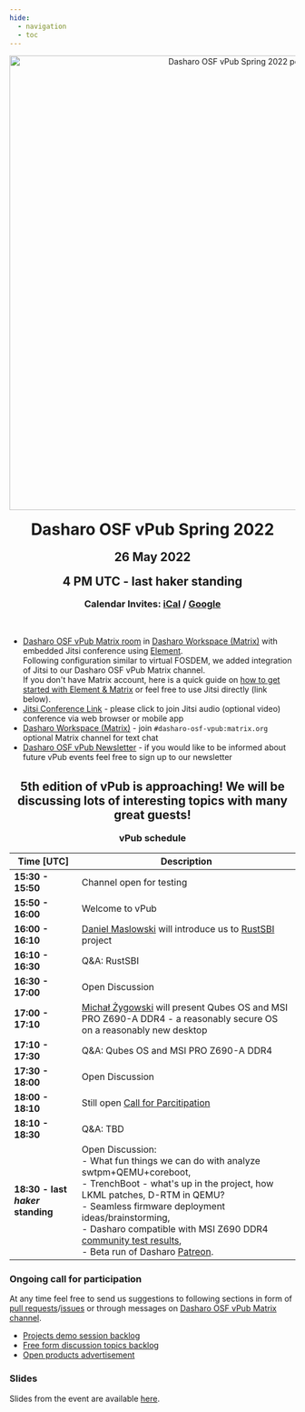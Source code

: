 ```yaml
---
hide:
  - navigation
  - toc
---
```


<p align="center" style="margin-bottom: 0px !important;">
  <img width="800" src="../images/vpub-0x5-poster.png" alt="Dasharo OSF vPub Spring 2022 poster" align="center">
  </p>
<br>
<h1 align="center" style="margin-top: 0px;">Dasharo OSF vPub Spring 2022</h1>
<h2 align="center" style="margin-top: 0px;">26 May 2022</h2>

<h2 align="center" style="margin-top: 0px;">4 PM UTC - last haker standing</h2>
<h3 align="center" style="margin-top: 0px;">Calendar Invites: <a href="https://cloud.3mdeb.com/index.php/s/C8QKtfrDd49dyMa">iCal</a> / <a href="https://calendar.google.com/event?action=TEMPLATE&tmeid=M3Z0OHZrMDRvNmpubTdxZXRkbWRjYzNsZWggZXZlbnRzQDNtZGViLmNvbQ&tmsrc=events%403mdeb.com">Google</a></h3>

<br>

* [Dasharo OSF vPub Matrix room](https://matrix.to/#/#dasharo-osf-vpub:matrix.org) in [Dasharo Workspace (Matrix)](https://matrix.to/#/#dasharo:matrix.org) with embedded Jitsi conference using [Element](https://element.io/get-started).<br>
  Following configuration similar to virtual FOSDEM, we added integration of Jitsi to our Dasharo OSF vPub Matrix channel.<br>
  If you don't have Matrix account, here is a quick guide on [how to get started with Element & Matrix](https://frontpagelinux.com/tutorials/beginners-guide-how-to-get-started-with-element-matrix/) or feel free to use Jitsi directly (link below).
* [Jitsi Conference Link](https://meet.jit.si/dasharo-osf-vpub) - please click to join Jitsi audio (optional video) conference via web browser or mobile app
* [Dasharo Workspace (Matrix)](https://matrix.to/#/#dasharo:matrix.org) - join `#dasharo-osf-vpub:matrix.org` optional Matrix channel for text chat
* [Dasharo OSF vPub Newsletter](https://newsletter.3mdeb.com/subscription/0_K65I7ro) - if you would like to be informed about future vPub events feel free to sign up to our newsletter

<br>
<h2 align="center" style="margin-top: 0px;">5th edition of vPub is approaching! We will be discussing lots of interesting topics with many great guests!</h2>

<h3 align="center" style="margin-top: 0px;">vPub schedule</h3>
<center>

| Time [UTC]  | Description                          |
| ----------- | ------------------------------------ |
| **15:30 - 15:50** | Channel open for testing |
| **15:50 - 16:00** | Welcome to vPub |
| **16:00 - 16:10** | [Daniel Maslowski](https://twitter.com/OrangeCMS) will introduce us to [RustSBI](https://github.com/rustsbi/rustsbi) project
| **16:10 - 16:30** | Q&A: RustSBI |
| **16:30 - 17:00** | Open Discussion |
| **17:00 - 17:10** | [Michał Żygowski](https://twitter.com/_miczyg_) will present Qubes OS and MSI PRO Z690-A DDR4 - a reasonably secure OS on a reasonably new desktop |
| **17:10 - 17:30** | Q&A: Qubes OS and MSI PRO Z690-A DDR4 |
| **17:30 - 18:00** | Open Discussion |
| **18:00 - 18:10** | Still open [Call for Parcitipation](https://vpub.dasharo.com/projects_backlog/) |
| **18:10 - 18:30** | Q&A: TBD |
| **18:30 - last <i>haker</i> standing** | Open Discussion:<br>- What fun things we can do with analyze swtpm+QEMU+coreboot, <br>- TrenchBoot - what's up in the project, how LKML patches, D-RTM in QEMU? <br>- Seamless firmware deployment ideas/brainstorming, <br>- Dasharo compatible with MSI Z690 DDR4 [community test results](https://forum.qubes-os.org/t/msi-pro-z690-a-wifi-ddr4-with-alder-lake-12900k/11490), <br>- Beta run of Dasharo [Patreon](https://www.patreon.com/dasharo). |

</center>

### Ongoing call for participation

At any time feel free to send us suggestions to following sections in form of
[pull requests](https://github.com/Dasharo/vpub/pulls)/[issues](https://github.com/Dasharo/vpub/issues)
or through messages on [Dasharo OSF vPub Matrix channel](https://matrix.to/#/#dasharo-osf-vpub:matrix.org).

* [Projects demo session backlog](projects_backlog.md)
* [Free form discussion topics backlog](topics_backlog.md)
* [Open products advertisement](products_backlog.md)

### Slides

Slides from the event are available [here](pdfs/vpub-0x5.pdf).
